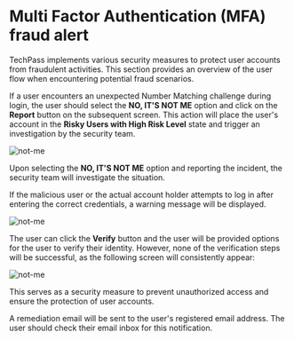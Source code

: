 # Multi Factor Authentication (MFA) fraud alert
TechPass implements various security measures to protect user accounts from fraudulent activities. This section provides an overview of the user flow when encountering potential fraud scenarios.

If a user encounters an unexpected Number Matching challenge during login, the user should select the **NO, IT'S NOT ME** option and click on the **Report** button on the subsequent screen. This action will place the user's account in the **Risky Users with High Risk Level** state and trigger an investigation by the security team.

![not-me](/assets/images/mfa-fraud/unexpected-no.png)

Upon selecting the **NO, IT'S NOT ME** option and reporting the incident, the security team will investigate the situation.

If the malicious user or the actual account holder attempts to log in after entering the correct credentials, a warning message will be displayed. 

![not-me](/assets/images/mfa-fraud/acc-risk.png)

The user can click the **Verify** button and the user will be provided options for the user to verify their identity. However, none of the verification steps will be successful, as the following screen will consistently appear:

![not-me](/assets/images/mfa-fraud/request-denied.png)

This serves as a security measure to prevent unauthorized access and ensure the protection of user accounts.

A remediation email will be sent to the user's registered email address. The user should check their email inbox for this notification.